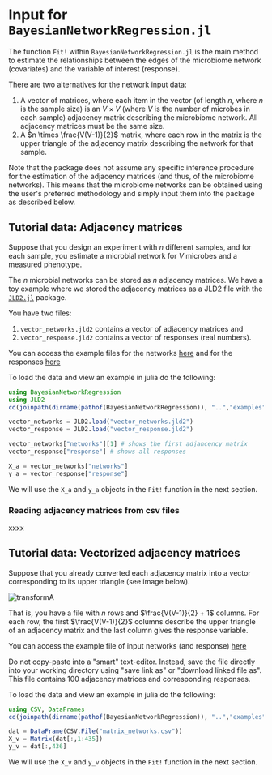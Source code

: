 # Input for `BayesianNetworkRegression.jl`

The function `Fit!` within `BayesianNetworkRegression.jl` is the main method to estimate the relationships between the edges of the microbiome network (covariates) and the variable of interest (response). 

There are two alternatives for the network input data:

1. A vector of matrices, where each item in the vector (of length $n$, where $n$ is the sample size) is an $V \times V$ (where $V$ is the number of microbes in each sample) adjacency matrix describing the microbiome network. All adjacency matrices must be the same size.
2. A $n \times \frac{V(V-1)}{2}$ matrix, where each row in the matrix is the upper triangle of the adjacency matrix describing the network for that sample.

Note that the package does not assume any specific inference procedure for the estimation of the adjacency matrices (and thus, of the microbiome networks). This means that the microbiome networks can be obtained using the user's preferred methodology and simply input them into the package as described below.

## Tutorial data: Adjacency matrices 

Suppose that you design an experiment with $n$ different samples, and for each sample, you estimate a microbial network for $V$ microbes and a measured phenotype.

The $n$ microbial networks can be stored as $n$ adjacency matrices. We have a toy example where we stored the adjacency matrices as a JLD2 file with the [`JLD2.jl`](https://github.com/JuliaIO/JLD2.jl) package.

You have two files:
1. `vector_networks.jld2` contains a vector of adjacency matrices and
2. `vector_response.jld2` contains a vector of responses (real numbers).

You can access the example files for the networks 
[here](https://github.com/samozm/BayesianNetworkRegression.jl/blob/main/examples/vector_networks.jld2)
and for the responses
[here](https://github.com/samozm/BayesianNetworkRegression.jl/blob/main/examples/vector_response.jld2)

To load the data and view an example in julia do the following:
```julia
using BayesianNetworkRegression
using JLD2
cd(joinpath(dirname(pathof(BayesianNetworkRegression)), "..","examples"))

vector_networks = JLD2.load("vector_networks.jld2")
vector_response = JLD2.load("vector_response.jld2")

vector_networks["networks"][1] # shows the first adjancency matrix
vector_response["response"] # shows all responses

X_a = vector_networks["networks"]
y_a = vector_response["response"]
```

We will use the `X_a` and `y_a` objects in the `Fit!` function in the next section.

### Reading adjacency matrices from csv files

xxxx

## Tutorial data: Vectorized adjacency matrices

Suppose that you already converted each adjacency matrix into a vector corresponding to its upper triangle (see image below).

![transformA](../assets/transformA.svg)

That is, you have a file with $n$ rows and $\frac{V(V-1)}{2} + 1$ columns. For each row, the first $\frac{V(V-1)}{2}$ columns describe the upper triangle of an adjacency matrix and the last column gives the response variable. 

You can access the example file of input networks (and response)
[here](https://github.com/samozm/BayesianNetworkRegression.jl/blob/main/examples/matrix_networks.csv)

Do not copy-paste into a "smart" text-editor. Instead, save the file
directly into your working directory using "save link as" or "download linked file as".
This file contains 100 adjacency matrices and corresponding responses.

To load the data and view an example in julia do the following:
```julia
using CSV, DataFrames
cd(joinpath(dirname(pathof(BayesianNetworkRegression)), "..","examples"))

dat = DataFrame(CSV.File("matrix_networks.csv"))
X_v = Matrix(dat[:,1:435])
y_v = dat[:,436]
```

We will use the `X_v` and `y_v` objects in the `Fit!` function in the next section.
